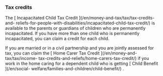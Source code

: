 ###  Tax credits

The [ Incapacitated Child Tax Credit ](/en/money-and-tax/tax/tax-credits-and-
reliefs-for-people-with-disabilities/incapacitated-child-tax-credit/) is
available to the parents or guardians of children who are permanently
incapacitated. If you have more than one child who is permanently
incapacitated, you can claim a credit for each child.

If you are married or in a civil partnership and you are jointly assessed for
tax, you can claim the [ Home Carer Tax Credit ](/en/money-and-tax/tax/income-
tax-credits-and-reliefs/home-carers-tax-credit/) if you work in the home
caring for a dependent child who is getting [ Child Benefit ](/en/social-
welfare/families-and-children/child-benefit/) .
